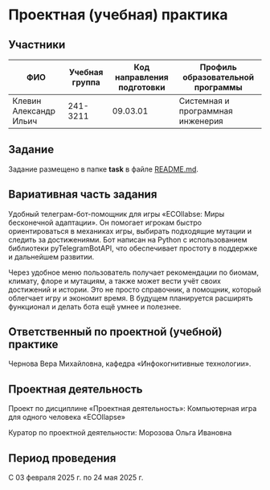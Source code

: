 # Проектная (учебная) практика

## Участники

| ФИО | Учебная группа | Код направления подготовки | Профиль образовательной программы |
|-|-|-|-|
| Клевин Александр Ильич |241-3211|09.03.01|Системная и программная инженерия|


## Задание

Задание размещено в папке **task** в файле [README.md](task/README.md).

## Вариативная часть задания

Удобный телеграм-бот-помощник для игры «ECOllabse: Миры бесконечной адаптации». Он помогает игрокам быстро ориентироваться в механиках игры, выбирать подходящие мутации и следить за достижениями. Бот написан на Python с использованием библиотеки pyTelegramBotAPI, что обеспечивает простоту в поддержке и дальнейшем развитии.

Через удобное меню пользователь получает рекомендации по биомам, климату, флоре и мутациям, а также может вести учёт своих достижений и истории. Это не просто справочник, а помощник, который облегчает игру и экономит время. В будущем планируется расширять функционал и делать бота ещё умнее и полезнее.

## Ответственный по проектной (учебной) практике

Чернова Вера Михайловна, кафедра «Инфокогнитивные технологии».

## Проектная деятельность

Проект по дисциплине «Проектная деятельность»: Компьютерная игра для одного человека «ECOllapse»

Куратор по проектной деятельности: Морозова Ольга Ивановна

## Период проведения

С 03 февраля 2025 г. по 24 мая 2025 г.
